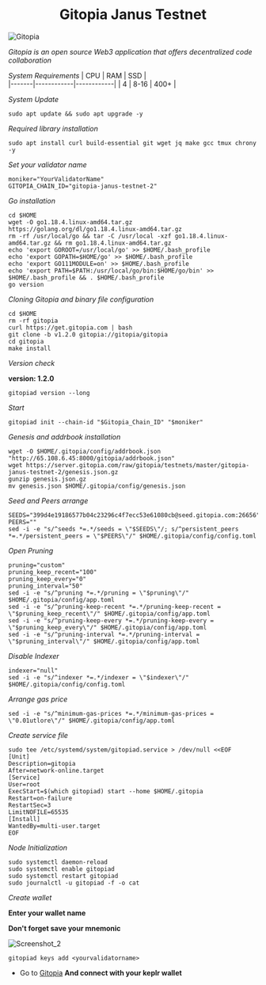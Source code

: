 <h1 align="center">Gitopia Janus Testnet </h1>

![Gitopia](https://user-images.githubusercontent.com/100621008/201538939-9acf59e9-7395-4ea2-ad82-b2e707a13a33.jpg)

*Gitopia is an open source Web3 application that offers decentralized code collaboration*

*System Requirements*
|  CPU  |    RAM     |     SSD    |  
|-------|------------|------------|
|    4  |   8-16     |    400+    |

*System Update*
```
sudo apt update && sudo apt upgrade -y
```
*Required library installation*
```
sudo apt install curl build-essential git wget jq make gcc tmux chrony -y
```
*Set your validator name*
```
moniker="YourValidatorName"
GITOPIA_CHAIN_ID="gitopia-janus-testnet-2"
```
*Go installation*
```
cd $HOME
wget -O go1.18.4.linux-amd64.tar.gz https://golang.org/dl/go1.18.4.linux-amd64.tar.gz
rm -rf /usr/local/go && tar -C /usr/local -xzf go1.18.4.linux-amd64.tar.gz && rm go1.18.4.linux-amd64.tar.gz
echo 'export GOROOT=/usr/local/go' >> $HOME/.bash_profile
echo 'export GOPATH=$HOME/go' >> $HOME/.bash_profile
echo 'export GO111MODULE=on' >> $HOME/.bash_profile
echo 'export PATH=$PATH:/usr/local/go/bin:$HOME/go/bin' >> $HOME/.bash_profile && . $HOME/.bash_profile
go version
```` 
*Cloning Gitopia and binary file configuration*
```
cd $HOME 
rm -rf gitopia
curl https://get.gitopia.com | bash
git clone -b v1.2.0 gitopia://gitopia/gitopia
cd gitopia 
make install
```
*Version check*

**version: 1.2.0**
```
gitopiad version --long
```
*Start*
```
gitopiad init --chain-id "$Gitopia_Chain_ID" "$moniker"
```
*Genesis and addrbook installation*
```
wget -O $HOME/.gitopia/config/addrbook.json "http://65.108.6.45:8000/gitopia/addrbook.json"
wget https://server.gitopia.com/raw/gitopia/testnets/master/gitopia-janus-testnet-2/genesis.json.gz
gunzip genesis.json.gz
mv genesis.json $HOME/.gitopia/config/genesis.json
```
*Seed and Peers arrange*
```
SEEDS="399d4e19186577b04c23296c4f7ecc53e61080cb@seed.gitopia.com:26656"
PEERS=""
sed -i -e "s/^seeds *=.*/seeds = \"$SEEDS\"/; s/^persistent_peers *=.*/persistent_peers = \"$PEERS\"/" $HOME/.gitopia/config/config.toml
```
*Open Pruning*
```
pruning="custom"
pruning_keep_recent="100"
pruning_keep_every="0"
pruning_interval="50"
sed -i -e "s/^pruning *=.*/pruning = \"$pruning\"/" $HOME/.gitopia/config/app.toml
sed -i -e "s/^pruning-keep-recent *=.*/pruning-keep-recent = \"$pruning_keep_recent\"/" $HOME/.gitopia/config/app.toml
sed -i -e "s/^pruning-keep-every *=.*/pruning-keep-every = \"$pruning_keep_every\"/" $HOME/.gitopia/config/app.toml
sed -i -e "s/^pruning-interval *=.*/pruning-interval = \"$pruning_interval\"/" $HOME/.gitopia/config/app.toml
```
*Disable Indexer*
```
indexer="null"
sed -i -e "s/^indexer *=.*/indexer = \"$indexer\"/" $HOME/.gitopia/config/config.toml
```
*Arrange gas price*
```
sed -i -e "s/^minimum-gas-prices *=.*/minimum-gas-prices = \"0.01utlore\"/" $HOME/.gitopia/config/app.toml
```
*Create service file*
```
sudo tee /etc/systemd/system/gitopiad.service > /dev/null <<EOF
[Unit]
Description=gitopia
After=network-online.target
[Service]
User=root
ExecStart=$(which gitopiad) start --home $HOME/.gitopia
Restart=on-failure
RestartSec=3
LimitNOFILE=65535
[Install]
WantedBy=multi-user.target
EOF
```
*Node Initialization*
```
sudo systemctl daemon-reload
sudo systemctl enable gitopiad
sudo systemctl restart gitopiad 
sudo journalctl -u gitopiad -f -o cat
```
*Create wallet*

**Enter your wallet name**

**Don't forget save your mnemonic**

![Screenshot_2](https://user-images.githubusercontent.com/100621008/201543404-2d5bf989-3086-430c-82fb-57870b39fe53.jpg)
```
gitopiad keys add <yourvalidatorname>
```
* Go to [Gitopia](https://gitopia.com/home) 
**And connect with your keplr wallet**







